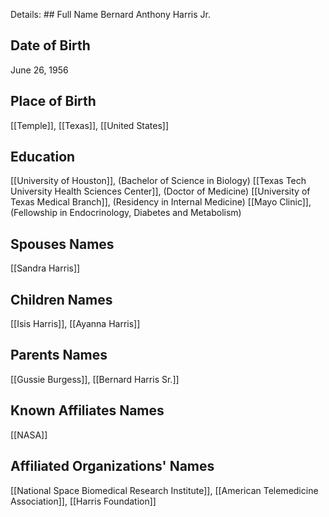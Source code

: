 Details: ## Full Name
Bernard Anthony Harris Jr.

## Date of Birth
June 26, 1956

## Place of Birth
[[Temple]], [[Texas]], [[United States]]

## Education
[[University of Houston]], (Bachelor of Science in Biology)
[[Texas Tech University Health Sciences Center]], (Doctor of Medicine)
[[University of Texas Medical Branch]], (Residency in Internal Medicine)
[[Mayo Clinic]], (Fellowship in Endocrinology, Diabetes and Metabolism)

## Spouses Names
[[Sandra Harris]]

## Children Names
[[Isis Harris]], [[Ayanna Harris]]

## Parents Names
[[Gussie Burgess]], [[Bernard Harris Sr.]]

## Known Affiliates Names
[[NASA]]

## Affiliated Organizations' Names
[[National Space Biomedical Research Institute]], [[American Telemedicine Association]], [[Harris Foundation]]



